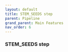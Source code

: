 ```yaml
---
layout: default
title: STEM_SEEDS step
parent: Pipeline
grand_parent: Main Features
nav_order: 6
---
```

### STEM_SEEDS step
